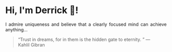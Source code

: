 # Hi, I'm Derrick 👋!
<p align="justify">I admire uniqueness and believe that a clearly focused mind can achieve anything...</p> 
<!-- #quote-start -->
<blockquote>&ldquo;Trust in dreams, for in them is the hidden gate to eternity.  &rdquo; &mdash; <footer>Kahlil Gibran</footer></blockquote>
<!-- #quote-end -->
